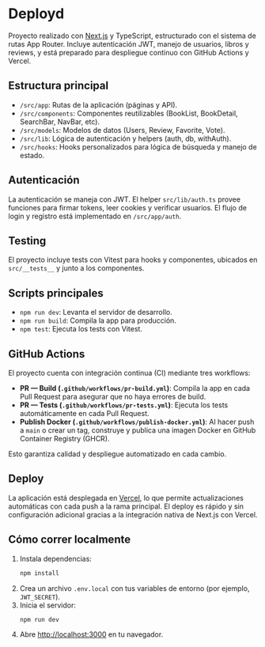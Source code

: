 
# Deployd

Proyecto realizado con [Next.js](https://nextjs.org) y TypeScript, estructurado con el sistema de rutas App Router. Incluye autenticación JWT, manejo de usuarios, libros y reviews, y está preparado para despliegue continuo con GitHub Actions y Vercel.

## Estructura principal

- `/src/app`: Rutas de la aplicación (páginas y API).
- `/src/components`: Componentes reutilizables (BookList, BookDetail, SearchBar, NavBar, etc).
- `/src/models`: Modelos de datos (Users, Review, Favorite, Vote).
- `/src/lib`: Lógica de autenticación y helpers (auth, db, withAuth).
- `/src/hooks`: Hooks personalizados para lógica de búsqueda y manejo de estado.

## Autenticación

La autenticación se maneja con JWT. El helper `src/lib/auth.ts` provee funciones para firmar tokens, leer cookies y verificar usuarios. El flujo de login y registro está implementado en `/src/app/auth`.

## Testing

El proyecto incluye tests con Vitest para hooks y componentes, ubicados en `src/__tests__` y junto a los componentes.

## Scripts principales

- `npm run dev`: Levanta el servidor de desarrollo.
- `npm run build`: Compila la app para producción.
- `npm test`: Ejecuta los tests con Vitest.

## GitHub Actions

El proyecto cuenta con integración continua (CI) mediante tres workflows:

- **PR — Build (`.github/workflows/pr-build.yml`)**: Compila la app en cada Pull Request para asegurar que no haya errores de build.
- **PR — Tests (`.github/workflows/pr-tests.yml`)**: Ejecuta los tests automáticamente en cada Pull Request.
- **Publish Docker (`.github/workflows/publish-docker.yml`)**: Al hacer push a `main` o crear un tag, construye y publica una imagen Docker en GitHub Container Registry (GHCR).

Esto garantiza calidad y despliegue automatizado en cada cambio.

## Deploy

La aplicación está desplegada en [Vercel]([https://vercel.com/](https://esteeselbueno-one.vercel.app/)), lo que permite actualizaciones automáticas con cada push a la rama principal. El deploy es rápido y sin configuración adicional gracias a la integración nativa de Next.js con Vercel.

## Cómo correr localmente

1. Instala dependencias:
	```bash
	npm install
	```
2. Crea un archivo `.env.local` con tus variables de entorno (por ejemplo, `JWT_SECRET`).
3. Inicia el servidor:
	```bash
	npm run dev
	```
4. Abre [http://localhost:3000](http://localhost:3000) en tu navegador.
